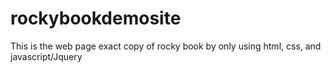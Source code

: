# rockybookdemosite
This is the web page exact copy of rocky book by only using html, css, and javascript/Jquery
